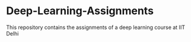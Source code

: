 # Deep-Learning-Assignments
This repository contains the assignments of a deep learning course at IIT Delhi
